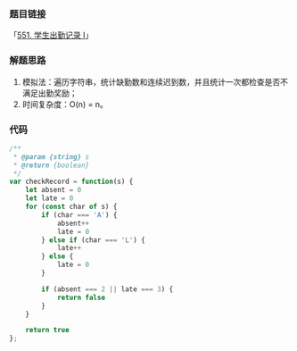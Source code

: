 ### 题目链接

「[551. 学生出勤记录 I](https://leetcode.cn/problems/student-attendance-record-i/)」

### 解题思路

1. 模拟法：遍历字符串，统计缺勤数和连续迟到数，并且统计一次都检查是否不满足出勤奖励；
2. 时间复杂度：O(n) = n。

### 代码

```js
/**
 * @param {string} s
 * @return {boolean}
 */
var checkRecord = function(s) {
	let absent = 0
	let late = 0
	for (const char of s) {
		if (char === 'A') {
			absent++
			late = 0
		} else if (char === 'L') {
			late++
		} else {
			late = 0
		}

		if (absent === 2 || late === 3) {
			return false
		}
	}

	return true
};
```

